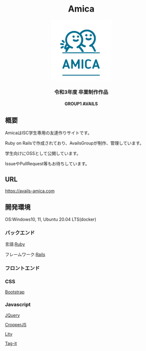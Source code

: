 <div align="center">
  
# Amica

<img src="https://github.com/AvailsGroup/Amica/blob/master/app/assets/images/top_icon.png" width="200" alt="アイコン">

### 令和3年度 卒業制作作品
  
#### GROUP1 AVAILS
</div>

## 概要

AmicaはISC学生専用の友達作りサイトです。 

Ruby on Railsで作成されており、AvailsGroupが制作、管理しています。 

学生向けにOSSとして公開しています。

IssueやPullRequest等もお待ちしています。 

## URL
https://avails-amica.com

## 開発環境 

OS:Windows10, 11, Ubuntu 20.04 LTS(docker)

### バックエンド

言語:[Ruby](https://github.com/ruby/ruby)　

フレームワーク:[Rails](https://github.com/rails/rails) 

### フロントエンド 

### CSS

[Bootstrap](https://github.com/twbs/bootstrap)

### Javascript

[JQuery](https://github.com/jquery/jquery)

[CropperJS](https://github.com/fengyuanchen/cropperjs)

[Lity](https://github.com/jsor/lity)

[Tag-it](https://github.com/aehlke/tag-it)

